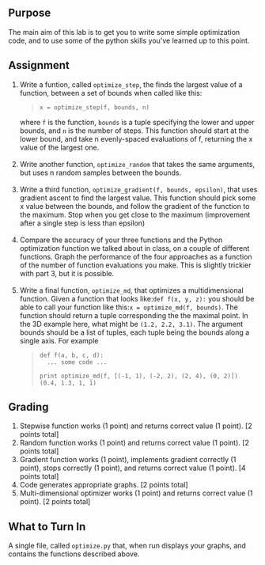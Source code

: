 <h2>Purpose</h2>
<p>The main aim of this lab is to get you to write some simple optimization code, and to use some of the python skills you've learned up to this point.</p>
<h2>Assignment</h2>
<ol>
<li>Write a funtion, called <code>optimize_step</code>, the finds the largest value of a function, between a set of bounds when called like this:
<blockquote><code>x = optimize_step(f, bounds, n)</code></blockquote>
where <code>f</code> is the function, <code>bounds</code> is a tuple specifying the lower and upper bounds, and <code>n</code> is the number of steps. This function should start at the lower bound, and take n evenly-spaced evaluations of f, returning the x value of the largest one.<br><br>
</li>
<li>Write another function, <code>optimize_random</code> that takes the same arguments, but uses n random samples between the bounds.<br><br>
</li>
<li>Write a third function, <code>optimize_gradient(f, bounds, epsilon)</code>, that uses gradient ascent to find the largest value.  This function should pick some x value between the bounds, and follow the gradient of the function to the maximum.  Stop when you get close to the maximum (improvement after a single step is less than epsilon)<br><br>
</li>
<li>Compare the accuracy of your three functions and the Python optimization function we talked about in class, on a couple of different functions.  Graph the performance of the four approaches as a function of the number of function evaluations you make.  This is slightly trickier with part 3, but it is possible.<br><br>
</li>
<li>Write a final function, <code>optimize_md</code>, that optimizes a multidimensional function.  Given a function that looks like:<code>def f(x, y, z):</code> you should be able to call your function like this:<code>x = optimize_md(f, bounds)</code>.  The function should return a tuple corresponding the the maximal point.  In the 3D example here, what might be <code>(1.2, 2.2, 3.1)</code>.  The argument bounds should be a list of tuples, each tuple being the bounds along a single axis.  For example
<blockquote><code>def f(a, b, c, d):<br>  ... some code ...<br><br>print optimize_md(f, [(-1, 1), (-2, 2), (2, 4), (0, 2)])<br>(0.4, 1.3, 1, 1)</code></blockquote>
</li>
</ol>
<h2>Grading</h2>
<ol>
<li>Stepwise function works (1 point) and returns correct value (1 point).  [2 points total]</li>
<li>Random function works (1 point) and returns correct value (1 point). [2 points total]</li>
<li>Gradient function works (1 point), implements gradient correctly (1 point), stops correctly (1 point), and returns correct value (1 point).  [4 points total]</li>
<li>Code generates appropriate graphs.  [2 points total]</li>
<li>Multi-dimensional optimizer works (1 point) and returns correct value (1 point). [2 points total]</li>
</ol>
<h2>What to Turn In</h2>
<p>A single file, called <code>optimize.py</code> that, when run displays your graphs, and contains the functions described above.</p>

